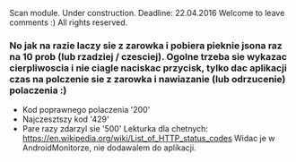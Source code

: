 Scan module. Under construction. Deadline: 22.04.2016
Welcome to leave comments :)
All rights reserved.

### No jak na razie laczy sie z zarowka i pobiera pieknie jsona raz na 10 prob (lub rzadziej / czesciej). Ogolne trzeba sie wykazac cierpliwoscia i nie ciagle naciskac przycisk, tylko dac aplikacji czas na polczenie sie z zarowka i nawiazanie (lub odrzucenie) polaczenia :)

* Kod poprawnego polaczenia '200'
* Najczesztszy kod '429'
* Pare razy zdarzyl sie '500'
Lekturka dla chetnych: https://en.wikipedia.org/wiki/List_of_HTTP_status_codes
Widac je w AndroidMonitorze, nie dodawalem do aplikacji.